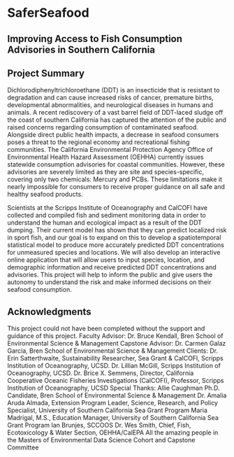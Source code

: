 # SaferSeafood 
## Improving Access to Fish Consumption Advisories in Southern California 


## Project Summary

Dichlorodiphenyltrichloroethane (DDT) is an insecticide that is resistant to degradation and can cause increased risks of cancer, premature births, developmental abnormalities, and neurological diseases in humans and animals. A recent rediscovery of a vast barrel field of DDT-laced sludge off the coast of southern California has captured the attention of the public and raised concerns regarding consumption of contaminated seafood. Alongside direct public health impacts, a decrease in seafood consumers poses a threat to the regional economy and recreational fishing communities. The California Environmental Protection Agency Office of Environmental Health Hazard Assessment (OEHHA) currently issues statewide consumption advisories for coastal communities. However, these advisories are severely limited as they are site and species-specific, covering only two chemicals: Mercury and PCBs. These limitations make it nearly impossible for consumers to receive proper guidance on all safe and healthy seafood products. 

Scientists at the Scripps Institute of Oceanography and CalCOFI have collected and compiled fish and sediment monitoring data in order to understand the human and ecological impact as a result of the DDT dumping. Their current model has shown that they can predict localized risk in sport fish, and our goal is to expand on this to develop a spatiotemporal statistical model to produce more accurately predicted DDT concentrations for unmeasured species and locations. We will also develop an interactive online application that will allow users to input species, location, and demographic information and receive predicted DDT concentrations and advisories. This project will help to inform the public and give users the autonomy to understand the risk and make informed decisions on their seafood consumption.



## Acknowledgments 


This project could not have been completed without the support and guidance of this project.
Faculty Advisor:
Dr. Bruce Kendall, Bren School of Environmental Science & Management
Capstone Advisor:
Dr. Carmen Galaz García, Bren School of Environmental Science & Management
Clients:
Dr. Erin Satterthwaite, Sustainability Researcher, Sea Grant & CalCOFI, Scripps Institution of Oceanography, UCSD.
Dr. Lillian McGill, Scripps Institution of Oceanography, UCSD.
Dr. Brice X. Semmens, Director, California Cooperative Oceanic Fisheries Investigations (CalCOFI), Professor, Scripps Institution of Oceanography, UCSD
Special Thanks:
Allie Caughman Ph.D. Candidate, Bren School of Environmental Science & Management
Dr. Amalia Aruda Almada, Extension Program Leader, Science, Research, and
Policy Specialist, University of Southern California Sea Grant Program
Maria Madrigal, M.S., Education Manager, University of Southern California Sea Grant Program
Ian Brunjes, SCCOOS
Dr. Wes Smith, Chief, Fish, Ecotoxicology & Water Section, OEHHA/CalEPA
All the amazing people in the Masters of Environmental Data Science Cohort and Capstone Committee
